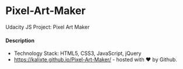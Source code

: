 # Pixel-Art-Maker
Udacity JS Project: Pixel Art Maker

#### Description

* Technology Stack: HTML5, CSS3, JavaScript, jQuery
* https://kalixte.github.io/Pixel-Art-Maker/ - hosted with ♥ by Github.
